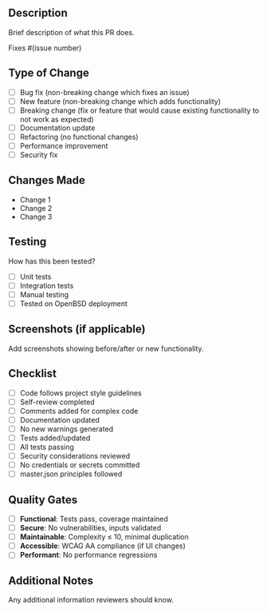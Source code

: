 ## Description

Brief description of what this PR does.

Fixes #(issue number)

## Type of Change

- [ ] Bug fix (non-breaking change which fixes an issue)
- [ ] New feature (non-breaking change which adds functionality)
- [ ] Breaking change (fix or feature that would cause existing functionality to not work as expected)
- [ ] Documentation update
- [ ] Refactoring (no functional changes)
- [ ] Performance improvement
- [ ] Security fix

## Changes Made

- Change 1
- Change 2
- Change 3

## Testing

How has this been tested?

- [ ] Unit tests
- [ ] Integration tests
- [ ] Manual testing
- [ ] Tested on OpenBSD deployment

## Screenshots (if applicable)

Add screenshots showing before/after or new functionality.

## Checklist

- [ ] Code follows project style guidelines
- [ ] Self-review completed
- [ ] Comments added for complex code
- [ ] Documentation updated
- [ ] No new warnings generated
- [ ] Tests added/updated
- [ ] All tests passing
- [ ] Security considerations reviewed
- [ ] No credentials or secrets committed
- [ ] master.json principles followed

## Quality Gates

- [ ] **Functional**: Tests pass, coverage maintained
- [ ] **Secure**: No vulnerabilities, inputs validated
- [ ] **Maintainable**: Complexity ≤ 10, minimal duplication
- [ ] **Accessible**: WCAG AA compliance (if UI changes)
- [ ] **Performant**: No performance regressions

## Additional Notes

Any additional information reviewers should know.
